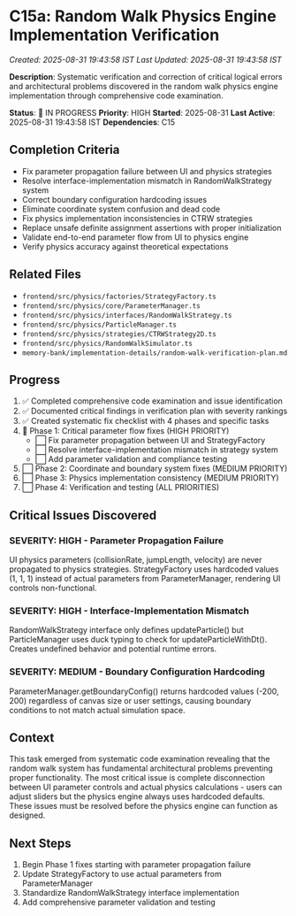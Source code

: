 # C15a: Random Walk Physics Engine Implementation Verification
*Created: 2025-08-31 19:43:58 IST*
*Last Updated: 2025-08-31 19:43:58 IST*

**Description**: Systematic verification and correction of critical logical errors and architectural problems discovered in the random walk physics engine implementation through comprehensive code examination.

**Status**: 🔄 IN PROGRESS
**Priority**: HIGH
**Started**: 2025-08-31
**Last Active**: 2025-08-31 19:43:58 IST
**Dependencies**: C15

## Completion Criteria
- Fix parameter propagation failure between UI and physics strategies
- Resolve interface-implementation mismatch in RandomWalkStrategy system
- Correct boundary configuration hardcoding issues
- Eliminate coordinate system confusion and dead code
- Fix physics implementation inconsistencies in CTRW strategies
- Replace unsafe definite assignment assertions with proper initialization
- Validate end-to-end parameter flow from UI to physics engine
- Verify physics accuracy against theoretical expectations

## Related Files
- `frontend/src/physics/factories/StrategyFactory.ts`
- `frontend/src/physics/core/ParameterManager.ts`
- `frontend/src/physics/interfaces/RandomWalkStrategy.ts`
- `frontend/src/physics/ParticleManager.ts`
- `frontend/src/physics/strategies/CTRWStrategy2D.ts`
- `frontend/src/physics/RandomWalkSimulator.ts`
- `memory-bank/implementation-details/random-walk-verification-plan.md`

## Progress
1. ✅ Completed comprehensive code examination and issue identification
2. ✅ Documented critical findings in verification plan with severity rankings
3. ✅ Created systematic fix checklist with 4 phases and specific tasks
4. 🔄 Phase 1: Critical parameter flow fixes (HIGH PRIORITY)
   - ⬜ Fix parameter propagation between UI and StrategyFactory
   - ⬜ Resolve interface-implementation mismatch in strategy system
   - ⬜ Add parameter validation and compliance testing
5. ⬜ Phase 2: Coordinate and boundary system fixes (MEDIUM PRIORITY)
6. ⬜ Phase 3: Physics implementation consistency (MEDIUM PRIORITY)
7. ⬜ Phase 4: Verification and testing (ALL PRIORITIES)

## Critical Issues Discovered
### SEVERITY: HIGH - Parameter Propagation Failure
UI physics parameters (collisionRate, jumpLength, velocity) are never propagated to physics strategies. StrategyFactory uses hardcoded values (1, 1, 1) instead of actual parameters from ParameterManager, rendering UI controls non-functional.

### SEVERITY: HIGH - Interface-Implementation Mismatch
RandomWalkStrategy interface only defines updateParticle() but ParticleManager uses duck typing to check for updateParticleWithDt(). Creates undefined behavior and potential runtime errors.

### SEVERITY: MEDIUM - Boundary Configuration Hardcoding
ParameterManager.getBoundaryConfig() returns hardcoded values (-200, 200) regardless of canvas size or user settings, causing boundary conditions to not match actual simulation space.

## Context
This task emerged from systematic code examination revealing that the random walk system has fundamental architectural problems preventing proper functionality. The most critical issue is complete disconnection between UI parameter controls and actual physics calculations - users can adjust sliders but the physics engine always uses hardcoded defaults. These issues must be resolved before the physics engine can function as designed.

## Next Steps
1. Begin Phase 1 fixes starting with parameter propagation failure
2. Update StrategyFactory to use actual parameters from ParameterManager
3. Standardize RandomWalkStrategy interface implementation
4. Add comprehensive parameter validation and testing
